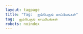 ```yaml
---
layout: tagpage
title: "Tag:  ஐம்பெருங் காப்பியங்கள்"
tag:  ஐம்பெருங் காப்பியங்கள்
robots: noindex
---
```

